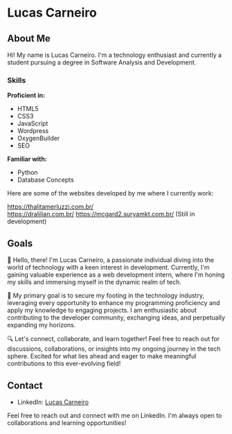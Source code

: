 # Lucas Carneiro

## About Me

Hi! My name is Lucas Carneiro. I'm a technology enthusiast and currently a student pursuing a degree in Software Analysis and Development.

### Skills

**Proficient in:**
- HTML5
- CSS3
- JavaScript
- Wordpress
- OxygenBuilder
- SEO

**Familiar with:**
- Python
- Database Concepts

Here are some of the websites developed by me where I currently work:

https://thalitamerluzzi.com.br/ <br>
https://dralilian.com.br/
https://mcgard2.suryamkt.com.br/ (Still in development)

## Goals

👋 Hello, there! I'm Lucas Carneiro, a passionate individual diving into the world of technology with a keen interest in development. Currently, I'm gaining valuable experience as a web development intern, where I'm honing my skills and immersing myself in the dynamic realm of tech.

🚀 My primary goal is to secure my footing in the technology industry, leveraging every opportunity to enhance my programming proficiency and apply my knowledge to engaging projects. I am enthusiastic about contributing to the developer community, exchanging ideas, and perpetually expanding my horizons.

🔍 Let's connect, collaborate, and learn together! Feel free to reach out for discussions, collaborations, or insights into my ongoing journey in the tech sphere. Excited for what lies ahead and eager to make meaningful contributions to this ever-evolving field!


## Contact

- LinkedIn: [Lucas Carneiro](https://www.linkedin.com/in/lucas-carneiro-da-silva/)

Feel free to reach out and connect with me on LinkedIn. I'm always open to collaborations and learning opportunities!

 
